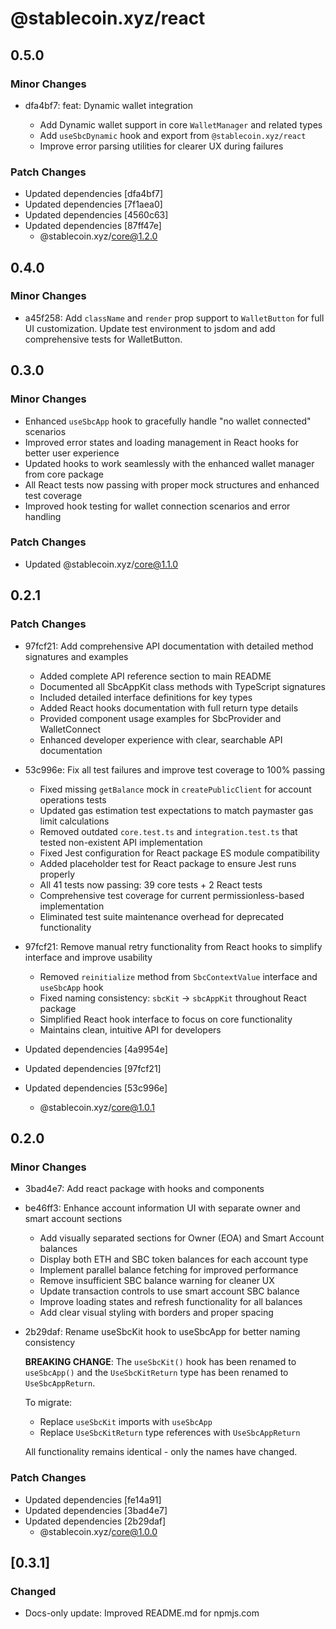 # @stablecoin.xyz/react

## 0.5.0

### Minor Changes

- dfa4bf7: feat: Dynamic wallet integration

  - Add Dynamic wallet support in core `WalletManager` and related types
  - Add `useSbcDynamic` hook and export from `@stablecoin.xyz/react`
  - Improve error parsing utilities for clearer UX during failures

### Patch Changes

- Updated dependencies [dfa4bf7]
- Updated dependencies [7f1aea0]
- Updated dependencies [4560c63]
- Updated dependencies [87ff47e]
  - @stablecoin.xyz/core@1.2.0

## 0.4.0

### Minor Changes

- a45f258: Add `className` and `render` prop support to `WalletButton` for full UI customization.
  Update test environment to jsdom and add comprehensive tests for WalletButton.

## 0.3.0

### Minor Changes

- Enhanced `useSbcApp` hook to gracefully handle "no wallet connected" scenarios
- Improved error states and loading management in React hooks for better user experience
- Updated hooks to work seamlessly with the enhanced wallet manager from core package
- All React tests now passing with proper mock structures and enhanced test coverage
- Improved hook testing for wallet connection scenarios and error handling

### Patch Changes

- Updated @stablecoin.xyz/core@1.1.0

## 0.2.1

### Patch Changes

- 97fcf21: Add comprehensive API documentation with detailed method signatures and examples

  - Added complete API reference section to main README
  - Documented all SbcAppKit class methods with TypeScript signatures
  - Included detailed interface definitions for key types
  - Added React hooks documentation with full return type details
  - Provided component usage examples for SbcProvider and WalletConnect
  - Enhanced developer experience with clear, searchable API documentation

- 53c996e: Fix all test failures and improve test coverage to 100% passing

  - Fixed missing `getBalance` mock in `createPublicClient` for account operations tests
  - Updated gas estimation test expectations to match paymaster gas limit calculations
  - Removed outdated `core.test.ts` and `integration.test.ts` that tested non-existent API implementation
  - Fixed Jest configuration for React package ES module compatibility
  - Added placeholder test for React package to ensure Jest runs properly
  - All 41 tests now passing: 39 core tests + 2 React tests
  - Comprehensive test coverage for current permissionless-based implementation
  - Eliminated test suite maintenance overhead for deprecated functionality

- 97fcf21: Remove manual retry functionality from React hooks to simplify interface and improve usability

  - Removed `reinitialize` method from `SbcContextValue` interface and `useSbcApp` hook
  - Fixed naming consistency: `sbcKit` → `sbcAppKit` throughout React package
  - Simplified React hook interface to focus on core functionality
  - Maintains clean, intuitive API for developers

- Updated dependencies [4a9954e]
- Updated dependencies [97fcf21]
- Updated dependencies [53c996e]
  - @stablecoin.xyz/core@1.0.1

## 0.2.0

### Minor Changes

- 3bad4e7: Add react package with hooks and components
- be46ff3: Enhance account information UI with separate owner and smart account sections

  - Add visually separated sections for Owner (EOA) and Smart Account balances
  - Display both ETH and SBC token balances for each account type
  - Implement parallel balance fetching for improved performance
  - Remove insufficient SBC balance warning for cleaner UX
  - Update transaction controls to use smart account SBC balance
  - Improve loading states and refresh functionality for all balances
  - Add clear visual styling with borders and proper spacing

- 2b29daf: Rename useSbcKit hook to useSbcApp for better naming consistency

  **BREAKING CHANGE**: The `useSbcKit()` hook has been renamed to `useSbcApp()` and the `UseSbcKitReturn` type has been renamed to `UseSbcAppReturn`.

  To migrate:

  - Replace `useSbcKit` imports with `useSbcApp`
  - Replace `UseSbcKitReturn` type references with `UseSbcAppReturn`

  All functionality remains identical - only the names have changed.

### Patch Changes

- Updated dependencies [fe14a91]
- Updated dependencies [3bad4e7]
- Updated dependencies [2b29daf]
  - @stablecoin.xyz/core@1.0.0

## [0.3.1]

### Changed

- Docs-only update: Improved README.md for npmjs.com
